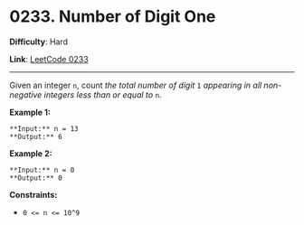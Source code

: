 # 0233. Number of Digit One

**Difficulty**: Hard

**Link**: [LeetCode 0233](https://leetcode.com/problems/number-of-digit-one/)

---

Given an integer `n`, count *the total number of digit* `1` *appearing in all non-negative integers less than or equal to* `n`.

**Example 1:**

    **Input:** n = 13
    **Output:** 6

**Example 2:**

    **Input:** n = 0
    **Output:** 0

**Constraints:**

* `0 <= n <= 10^9`
